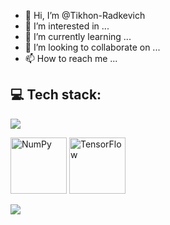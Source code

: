 - 👋 Hi, I’m @Tikhon-Radkevich
- 👀 I’m interested in ...
- 🌱 I’m currently learning ...
- 💞️ I’m looking to collaborate on ...
- 📫 How to reach me ...

## 💻 Tech stack:
<p>
  <a href="https://skillicons.dev">
    <img src="https://skillicons.dev/icons?i=python,r,cpp" />
  </a>
</p>

<p>
  <img src="https://cdn.jsdelivr.net/gh/devicons/devicon/icons/numpy/numpy-original-wordmark.svg" alt="NumPy" width="90"/>
  <link rel="stylesheet" href="https://cdn.jsdelivr.net/gh/devicons/devicon@v2.15.1/devicon.min.css">
  <img src="https://cdn.jsdelivr.net/gh/devicons/devicon/icons/tensorflow/tensorflow-original-wordmark.svg" alt="TensorFlow" width="90"/>

</p>

<p>
  <a href="https://skillicons.dev">
    <img src="https://skillicons.dev/icons?i=python,r,cpp" />
  </a>
</p>




<!---
Tikhon-Radkevich/Tikhon-Radkevich is a ✨ special ✨ repository because its `README.md` (this file) appears on your GitHub profile.
You can click the Preview link to take a look at your changes.
--->
